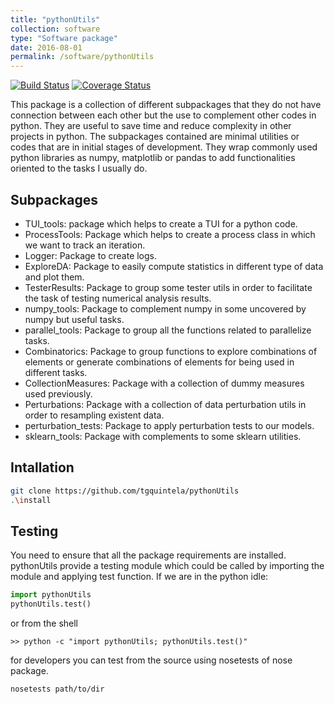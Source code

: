 ```yaml
---
title: "pythonUtils"
collection: software
type: "Software package"
date: 2016-08-01
permalink: /software/pythonUtils
---
```



[![Build Status](https://travis-ci.org/tgquintela/pythonUtils.svg?branch=master)](https://travis-ci.org/tgquintela/pythonUtils)
[![Coverage Status](https://coveralls.io/repos/github/tgquintela/pythonUtils/badge.svg?branch=master)](https://coveralls.io/github/tgquintela/pythonUtils?branch=master)


This package is a collection of different subpackages that they do not have connection between each other but the use to complement other codes in python.
They are useful to save time and reduce complexity in other projects in python. The subpackages contained are minimal utilities or codes that are in initial stages of development.
They wrap commonly used python libraries as numpy, matplotlib or pandas to add functionalities oriented to the tasks I usually do.


## Subpackages

* TUI_tools: package which helps to create a TUI for a python code.
* ProcessTools: Package which helps to create a process class in which we want to track an iteration.
* Logger: Package to create logs.
* ExploreDA: Package to easily compute statistics in different type of data and plot them.
* TesterResults: Package to group some tester utils in order to facilitate the task of testing numerical analysis results.
* numpy_tools: Package to complement numpy in some uncovered by numpy but useful tasks.
* parallel_tools: Package to group all the functions related to parallelize tasks.
* Combinatorics: Package to group functions to explore combinations of elements or generate combinations of elements for being used in different tasks.
* CollectionMeasures: Package with a collection of dummy measures used previously.
* Perturbations: Package with a collection of data perturbation utils in order to resampling existent data.
* perturbation_tests: Package to apply perturbation tests to our models.
* sklearn_tools: Package with complements to some sklearn utilities.


## Intallation

```Bash
git clone https://github.com/tgquintela/pythonUtils
.\install

```

## Testing
You need to ensure that all the package requirements are installed. pythonUtils provide a testing module which could be called by importing the module and applying test function.
If we are in the python idle:

```python
import pythonUtils
pythonUtils.test()
```
or from the shell
```shell
>> python -c "import pythonUtils; pythonUtils.test()"

```

for developers you can test from the source using nosetests of nose package.

```shell
nosetests path/to/dir
```


